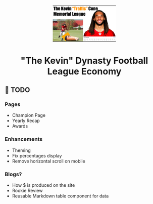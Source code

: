 <p align="center">
    <img alt="Kevin Cone" src="src/images/traffic-cone.png" width="200" />
</p>
<h1 align="center">
  "The Kevin" Dynasty Football League Economy
</h1>

## 🚀 TODO
### Pages
- Champion Page
- Yearly Recap
- Awards
### Enhancements
- Theming
- Fix percentages display
- Remove horizontal scroll on mobile
### Blogs?
- How $ is produced on the site
- Rookie Review
- Reusable Markdown table component for data